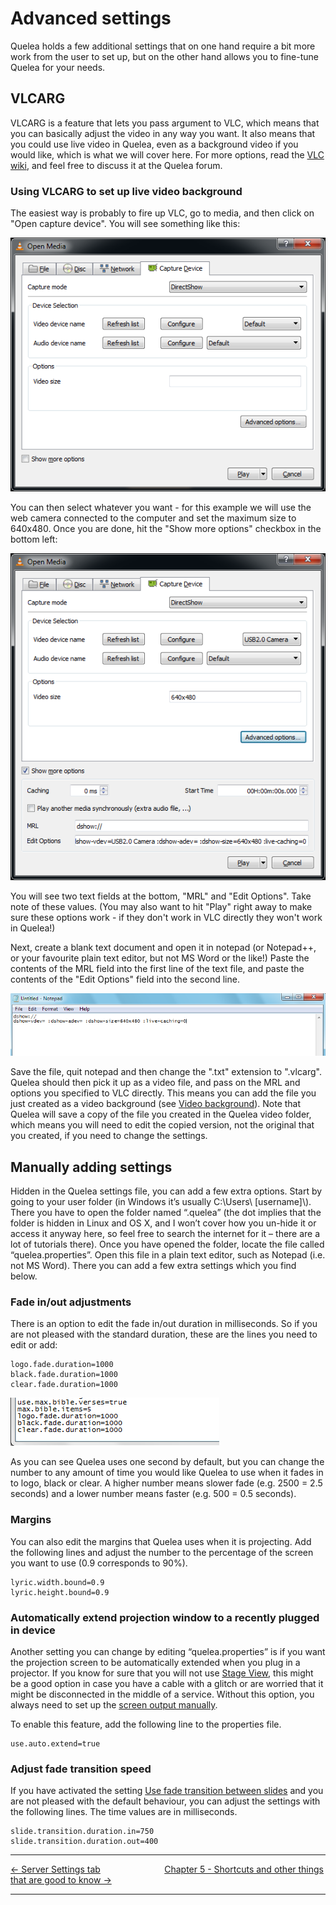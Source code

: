 # Advanced settings

Quelea holds a few additional settings that on one hand require a bit
more work from the user to set up, but on the other hand allows you to
fine-tune Quelea for your needs.

## VLCARG

VLCARG is a feature that lets you pass argument to VLC, which means
that you can basically adjust the video in any way you want. It also means
that you could use live video in Quelea, even as a background video if
you would like, which is what we will cover here. For more options, read
the [VLC wiki](https://wiki.videolan.org/Documentation:Command_line/), 
and feel free to discuss it at the Quelea forum.

### Using VLCARG to set up live video background

The easiest way is probably to fire up VLC, go to media, and then click
on "Open capture device". You will see something like this:

![](Vlcarg_capture_device.png)

You can then select whatever you want - for this example we will use the
web camera connected to the computer and set the maximum size to
640x480. Once you are done, hit the "Show more options" checkbox in the
bottom left:

![](Vlcarg_more_options.png)

You will see two text fields at the bottom, "MRL" and "Edit Options".
Take note of these values. (You may also want to hit "Play" right away
to make sure these options work - if they don't work in VLC directly
they won't work in Quelea\!)

Next, create a blank text document and open it in notepad (or Notepad++,
or your favourite plain text editor, but not MS Word or the like\!)
Paste the contents of the MRL field into the first line of the text
file, and paste the contents of the "Edit Options" field into the second
line.

![](Vlcarg_notepad.png)

Save the file, quit notepad and then change the ".txt" extension to
".vlcarg". Quelea should then pick it up as a video file, and pass on
the MRL and options you specified to VLC directly. This means you can
add the file you just created as a video background (see [Video
background](Themes#video-background "Themes")). Note that Quelea will
save a copy of the file you created in the Quelea video folder, which
means you will need to edit the copied version, not the original that
you created, if you need to change the settings.

## Manually adding settings

Hidden in the Quelea settings file, you can add a few extra options. 
Start by going to your user folder (in Windows it’s
usually C:\\Users\\ \[username\]\\). There you have to open the folder
named “.quelea” (the dot implies that the folder is hidden in Linux and
OS X, and I won’t cover how you un-hide it or access it anyway here, so
feel free to search the internet for it – there are a lot of tutorials
there). Once you have opened the folder, locate the file called
“quelea.properties”. Open this file in a plain text editor, such as
Notepad (i.e. not MS Word). There you can add a few extra settings which
you find below.

### Fade in/out adjustments

There is an option to edit the fade in/out duration in milliseconds. 
So if you are not pleased with the standard duration, these are
the lines you need to edit or add:

```
logo.fade.duration=1000
black.fade.duration=1000
clear.fade.duration=1000
```

![](Advanced_setting_fade.png)

As you can see Quelea uses one second by default, but you can change the
number to any amount of time you would like Quelea to use when it fades in to
logo, black or clear. A higher number means slower fade (e.g. 2500 = 2.5
seconds) and a lower number means faster (e.g. 500 = 0.5 seconds).

### Margins

You can also edit the margins that Quelea uses when it is projecting. 
Add the following lines and adjust the number to the percentage of 
the screen you want to use (0.9 corresponds to 90%).

```
lyric.width.bound=0.9
lyric.height.bound=0.9
```

### Automatically extend projection window to a recently plugged in device

Another setting you can change by editing “quelea.properties” is if you
want the projection screen to be automatically extended when you plug in
a projector. If you know for sure that you will not use [Stage View](Stage_View "Stage View"), 
this might be a good option in case you have a cable with a glitch
or are worried that it might be disconnected in the middle of a service.
Without this option, you always need to set up the [screen output
manually](Display_tab "Display tab").

To enable this feature, add the following line to the properties file.

```
use.auto.extend=true
```

### Adjust fade transition speed

If you have activated the setting [Use fade transition between slides](General_tab#use-fade-transition-between-slides)
and you are not pleased with the default behaviour, you can adjust the settings
with the following lines. The time values are in milliseconds.

```
slide.transition.duration.in=750
slide.transition.duration.out=400
```

-----



[← Server Settings tab](Server_Settings_tab "Server Settings tab")
&nbsp;&nbsp;&nbsp;&nbsp;&nbsp;&nbsp;&nbsp;&nbsp;&nbsp;&nbsp;&nbsp;&nbsp;&nbsp;&nbsp;&nbsp;&nbsp;&nbsp;&nbsp;&nbsp;&nbsp;&nbsp;&nbsp;&nbsp;&nbsp; [Chapter 5 - Shortcuts and other things that
are good to know
→](Shortcuts_and_other_things_that_are_good_to_know "Shortcuts and other things that
are good to know")

---
